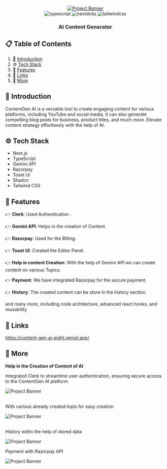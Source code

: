 <div align="center">
  <br />
    <a href="https://youtu.be/oKIThIihv60" target="_blank">
      <img src="https://github.com/user-attachments/assets/53985bfa-3c7b-46f2-9183-c63412eb1b93" alt="Project Banner">
    </a>
  <br />

  <div>
    <img src="https://img.shields.io/badge/-TypeScript-black?style=for-the-badge&logoColor=white&logo=typescript&color=3178C6" alt="typescript" />
    <img src="https://img.shields.io/badge/-Next_JS-black?style=for-the-badge&logoColor=white&logo=nextdotjs&color=000000" alt="nextdotjs" />
    <img src="https://img.shields.io/badge/-Tailwind_CSS-black?style=for-the-badge&logoColor=white&logo=tailwindcss&color=06B6D4" alt="tailwindcss" />
  </div>

  <h3 align="center">AI Content Generator</h3>

  
</div>

## 📋 <a name="table">Table of Contents</a>

1. 🤖 [Introduction](#introduction)
2. ⚙️ [Tech Stack](#tech-stack)
3. 🔋 [Features](#features)
6. 🔗 [Links](#links)
7. 🚀 [More](#more)



## <a name="introduction">🤖 Introduction</a>

ContentGen AI is a versatile tool to create engaging content for various platforms, including YouTube and social media. It can also generate compelling blog posts for business, product titles, and much more. Elevate content strategy effortlessly with the help of AI.

## <a name="tech-stack">⚙️ Tech Stack</a>

- Next.js
- TypeScript
- Gemini API
- Razorpay
- Toast Ui
- Shadcn
- Tailwind CSS

## <a name="features">🔋 Features</a>

👉 **Clerk**: Used Authentication .

👉 **Gemini API**: Helps in the creation of Content.

👉 **Razorpay**: Used for the Billing.

👉 **Toast UI**: Created the Editor Panel.

👉 **Help in content Creation**: With the help of Gemini API we can create content on various Topics.

👉 **Payment**: We have integrated Razorpay for the secure payment.

👉 **History**: The created content can be store in the history section.

and many more, including code architecture, advanced react hooks, and reusability 





 

## <a name="links">🔗 Links</a>

https://content-gen-ai-eight.vercel.app/

## <a name="more">🚀 More</a>

**Help in the Creation of Content of AI**

Integrated Clerk to streamline user authentication, ensuring secure access to the ContentGen AI platform


<img src="https://github.com/user-attachments/assets/fe50b37d-7a11-4464-832b-2c6e57513afd" alt="Project Banner">


<br />
<br />



With various already created topis for easy creation


<img src="https://github.com/user-attachments/assets/74e6642a-6bb2-4d6b-b470-02538b97df13" alt = "Project Banner">


<br />
<br />



History withn the help of stored data


<img src="https://github.com/user-attachments/assets/e1fa9388-a0ee-4d26-bc67-3fcfa8608dd0" alt = "Project Banner">


Payment with Razorpay API


<img src="https://github.com/user-attachments/assets/db55da44-82a8-4021-8fad-71d460b181d3" alt = "Project Banner">



#
